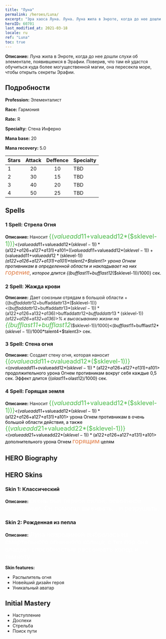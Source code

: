```yaml
---
title: "Луна"
permalink: /heroes/Luna/
excerpt: "Эра хаоса Луна. Луна. Луна жила в Энроте, когда до нее дошли слухи об элементале, появившемся в Эрафии. Поверив, что там ей удастся обучиться куда более могущественной магии, она пересекла море, чтобы открыть секреты Эрафии."
heroID: 60701
last_modified_at: 2021-03-18
locale: ru
ref: "Luna"
toc: true
---
```

 **Описание:** Луна жила в Энроте, когда до нее дошли слухи об элементале, появившемся в Эрафии. Поверив, что там ей удастся обучиться куда более могущественной магии, она пересекла море, чтобы открыть секреты Эрафии.
## Подробности
 **Profession:** Элементалист

 **Race:** Гармония

 **Rate:** R

 **Specialty:** Стена Инферно

 **Mana base:** 20

 **Mana recovery:** 5.0


  | Stars   |     Attack     |    Deffence    |      Specialty     |
  |---------|:---------------:|:---------------:|--------------------|
  |    1    | 20 | 10 | TBD |
  |    2    | 30 | 15 | TBD |
  |    3    | 40 | 20 | TBD |
  |    4    | 50 | 25 | TBD |

## Spells
### 1 Spell: Стрела Огня
 **Описание:** Наносит <span style="color: #48b946;font-size:20px">{($valueadd11+$valueadd12*($sklevel-1))}</span><span style="color: black"><($valueadd11+$valueadd12*($sklevel-1))*($a122+$a126+$a127+$a131)+$a101+(($valueadd11+$valueadd12*($sklevel-1))+($valueadd11+$valueadd12*($sklevel-1))*($a122+$a126+$a127+$a131)+$a101)*$talent2+$talent1> урона Огнем противникам в определенной области и накладывает на них <span style="color: #e07c44;font-size:20px">горение</span><span style="color: black">, которое длится {($bufflast11+$bufflast12*($sklevel-1))/1000} сек.

### 2 Spell: Жажда крови
 **Описание:** Дает союзным отрядам в большой области +{($buffaddattr12+$buffaddattr13*($sklevel-1))}<($buffaddattr12+$buffaddattr13*($sklevel-1))*($a122+$a126+$a132+$a136)>% к атаке и +{($buffaddattr22+$buffaddattr23*($sklevel-1))}<($buffaddattr12+$buffaddattr13*($sklevel-1))*($a122+$a126+$a132+$a136)>% к высасыванию жизни на <span style="color: #48b946;font-size:20px">{($bufflast11+$bufflast12*($sklevel-1))/1000}</span><span style="color: black"><($bufflast11+$bufflast12*($sklevel-1))/1000*$talent4+$talent3> сек.

### 3 Spell: Стена огня
 **Описание:** Создает стену огня, которая наносит <span style="color: #48b946;font-size:20px">{($ovalueadd11+$ovalueadd12*($sklevel-1))}</span><span style="color: black"><($ovalueadd11+$ovalueadd12*($sklevel-1))*($a122+$a126+$a127+$a131)+$a101> продолжительного урона Огнем противникам вокруг себя каждые 0,5 сек. Эффект длится {($olast11+$olast12)/1000} сек.

### 4 Spell: Горящая земля
 **Описание:** Наносит <span style="color: #48b946;font-size:20px">{($valueadd11+$valueadd12*($sklevel-1))}</span><span style="color: black"><($valueadd11+$valueadd12*($sklevel-1))*($a122+$a126+$a127+$a131)+$a101> урона Огнем противникам в очень большой области действия, а также <span style="color: #48b946;font-size:20px">{($valueadd21+$valueadd22*($sklevel-1))}</span><span style="color: black"><($valueadd21+$valueadd22*($sklevel-1))*($a122+$a126+$a127+$a131)+$a101> дополнительного урона Огнем <span style="color: #e07c44;font-size:20px">горящим</span><span style="color: black"> целям


## HERO Biography

## HERO Skins
### Skin 1: **Классический**

 **Описание:** <span style="color: #ffffff;font-size:20px">Огонь был первой силой, освоенной смертными. Он помогал выживать... и разрушать.</span>


### Skin 2: **Рожденная из пепла**

 **Описание:** <span style="color: #ffffff;font-size:20px">Луна невредимой выбралась из смертельного огненного кольца; с тех пор она владеет способностью рассеивать холод и темноту. </span>

 **Skin features:** 

   - Распылитель огня
   - Новейший дизайн героя
   - Уникальный аватар


## Initial Mastery
   - Наступление
   - Доспехи
   - Стрельба
   - Поиск пути
